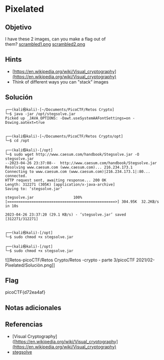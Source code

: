 # Pixelated

## Objetivo

I have these 2 images, can you make a flag out of them? [scrambled1.png](https://mercury.picoctf.net/static/e8054e22552c6aba591cdf7440eb25e4/scrambled1.png) [scrambled2.png](https://mercury.picoctf.net/static/e8054e22552c6aba591cdf7440eb25e4/scrambled2.png)

## Hints

- [https://en.wikipedia.org/wiki/Visual_cryptography](https://en.wikipedia.org/wiki/Visual_cryptography)
- Think of different ways you can "stack" images

## Solución

``` 
┌──(kali㉿kali)-[~/Documents/PicoCTF/Retos Crypto]
└─$ java -jar /opt/stegsolve.jar
Picked up _JAVA_OPTIONS: -Dawt.useSystemAAFontSettings=on -Dswing.aatext=true
```  

```      
                                                                                                                         
┌──(kali㉿kali)-[~/Documents/PicoCTF/Retos Crypto/opt]
└─$ cd /opt                
                                                                                                                         
┌──(kali㉿kali)-[/opt]
└─$ sudo wget http://www.caesum.com/handbook/Stegsolve.jar -O stegsolve.jar
--2023-04-26 23:37:08--  http://www.caesum.com/handbook/Stegsolve.jar
Resolving www.caesum.com (www.caesum.com)... 216.234.173.1
Connecting to www.caesum.com (www.caesum.com)|216.234.173.1|:80... connected.
HTTP request sent, awaiting response... 200 OK
Length: 312271 (305K) [application/x-java-archive]
Saving to: ‘stegsolve.jar’

stegsolve.jar                  100%[=================================================>] 304.95K  32.2KB/s    in 10s     

2023-04-26 23:37:20 (29.1 KB/s) - ‘stegsolve.jar’ saved [312271/312271]

                                                                                                                         
┌──(kali㉿kali)-[/opt]
└─$ sudo chmod +x stegsolve.jar                                            
                                                                                                                         
┌──(kali㉿kali)-[/opt]
└─$ sudo chmod +x stegsolve.jar    
```


![[Retos-picoCTF/Retos Crypto/Retos -crypto - parte 3/picoCTF 2021/02-Pixelated/Soluciòn.png]]

## Flag

picoCTF{d72ea4af}

## Notas adicionales


## Referencias

-   [Visual Cryptography]([https://en.wikipedia.org/wiki/Visual_cryptography](https://en.wikipedia.org/wiki/Visual_cryptography)
-   [stegsolve](https://github.com/zardus/ctf-tools/blob/master/stegsolve/install)
